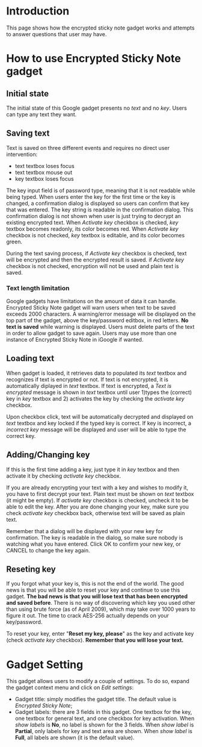# Introduction #

This page shows how the encrypted sticky note gadget works and attempts to answer questions that user may have.

# How to use Encrypted Sticky Note gadget #

## Initial state ##
The initial state of this Google gadget presents no _text_ and no _key_. Users can type any text they want.

## Saving text ##

Text is saved on three different events and requires no direct user intervention:
  * text textbox loses focus
  * text textbox mouse out
  * key textbox loses focus

The key input field is of password type, meaning that it is not readable while being typed. When users enter the key for the first time or the key is changed, a confirmation dialog is displayed so users can confirm that key that was entered. The key string is readable in the confirmation dialog. This confirmation dialog is not shown when user is just trying to decrypt an existing encrypted text. When _Activate key_ checkbox is checked, _key_ textbox becomes readonly, its color becomes red. When _Activate key_ checkbox is not checked, _key_ textbox is editable, and its color becomes green.

During the text saving process, if _Activate key_ checkbox is checked, text will be encrypted and then the encrypted result is saved. if _Activate key_ checkbox is not checked, encryption will not be used and plain text is saved.

### Text length limitation ###

Google gadgets have limitations on the amount of data it can handle. Encrypted Sticky Note gadget will warn users when text to be saved exceeds 2000 characters. A warning/error message will be displayed on the top part of the gadget, above the key/password editbox, in red letters. **No text is saved** while warning is displayed. Users must delete parts of the text in order to allow gadget to save again. Users may use more than one instance of Encrypted Sticky Note in iGoogle if wanted.

## Loading text ##

When gadget is loaded, it retrieves data to populated its _text_ textbox and recognizes if text is encrypted or not. If text is not encrypted, it is automatically diplayed in _text_ textbox. If text is encrypted, a _Text is encrypted_ message is shown in _text_ textbox until user 1)types the (correct) key in _key_ textbox and 2) activates the key by checking the _activate key_ checkbox.

Upon checkbox click, text will be automatically decrypted and displayed on _text_ textbox and key locked if the typed key is correct. If key is incorrect, a _incorrect key_ message will be displayed and user will be able to type the correct key.

## Adding/Changing key ##

If this is the first time adding a key, just type it in _key_ textbox and then activate it by checking _activate key_ checkbox.

If you are already encrypting your text with a key and wishes to modify it, you have to first decrypt your text. Plain text must be shown on _text_ textbox (it might be empty). If _activate key_ checkbox is checked, uncheck it to be able to edit the key. After you are done changing your key, make sure you check _activate key_ checkbox back, otherwise text will be saved as plain text.

Remember that a dialog will be displayed with your new key for confirmation. The key is readable in the dialog, so make sure nobody is watching what you have entered. Click OK to confirm your new key, or CANCEL to change the key again.

## Reseting key ##

If you forgot what your key is, this is not the end of the world. The good news is that you will be able to reset your key and continue to use this gadget. **The bad news is that you will lose text that has been encrypted and saved before**. There is no way of discovering which key you used other than using brute force (as of April 2009), which may take over 1000 years to figure it out. The time to crack AES-256 actually depends on your key/password.

To reset your key, enter "**Reset my key, please**" as the key and activate key (check _activate key_ checkbox). **Remember that you will lose your text.**

# Gadget Setting #

This gadget allows users to modify a couple of settings. To do so, expand the gadget context menu and click on _Edit settings_:
  * Gadget title: simply modifies the gadget title. The default value is _Encrypted Sticky Note_;
  * Gadget labels: there are 3 fields in this gadget. One textbox for the key, one textbox for general text, and one checkbox for key activation. When _show labels_ is **No**, no label is shown for the 3 fields. When _show label_ is **Partial**, only labels for key and text area are shown. When _show label_ is **Full**, all labels are shown (it is the default value).
